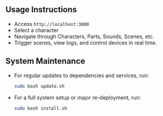 ## Usage Instructions

- Access `http://localhost:3000`
- Select a character
- Navigate through Characters, Parts, Sounds, Scenes, etc.
- Trigger scenes, view logs, and control devices in real time.

## System Maintenance

- For regular updates to dependencies and services, run:
  ```bash
  sudo bash update.sh
  ```
- For a full system setup or major re-deployment, run:
  ```bash
  sudo bash install.sh
  ```